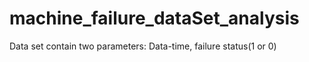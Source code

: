 # machine_failure_dataSet_analysis
Data set contain two parameters: Data-time, failure status(1 or 0)
